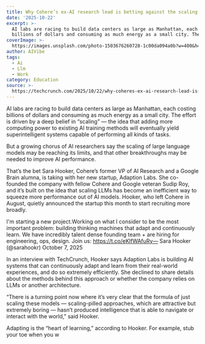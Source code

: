 ```yaml
---
title: Why Cohere’s ex-AI research lead is betting against the scaling race
date: '2025-10-22'
excerpt: >-
  AI labs are racing to build data centers as large as Manhattan, each costing
  billions of dollars and consuming as much energy as a small city. The eff...
coverImage: >-
  https://images.unsplash.com/photo-1503676260728-1c00da094a0b?w=400&h=200&fit=crop&auto=format
author: AIVibe
tags:
  - Ai
  - Llm
  - Work
category: Education
source: >-
  https://techcrunch.com/2025/10/22/why-coheres-ex-ai-research-lead-is-betting-against-the-scaling-race/
---
```

AI labs are racing to build data centers as large as Manhattan, each costing billions of dollars and consuming as much energy as a small city. The effort is driven by a deep belief in “scaling” — the idea that adding more computing power to existing AI training methods will eventually yield superintelligent systems capable of performing all kinds of tasks.

But a growing chorus of AI researchers say the scaling of large language models may be reaching its limits, and that other breakthroughs may be needed to improve AI performance.


	
	




	
	



That’s the bet Sara Hooker, Cohere’s former VP of AI Research and a Google Brain alumna, is taking with her new startup, Adaption Labs. She co-founded the company with fellow Cohere and Google veteran Sudip Roy, and it’s built on the idea that scaling LLMs has become an inefficient way to squeeze more performance out of AI models. Hooker, who left Cohere in August, quietly announced the startup this month to start recruiting more broadly.


I'm starting a new project.Working on what I consider to be the most important problem: building thinking machines that adapt and continuously learn. We have incredibly talent dense founding team + are hiring for engineering, ops, design. Join us: https://t.co/eKlfWAfuRy— Sara Hooker (@sarahookr) October 7, 2025


In an interview with TechCrunch, Hooker says Adaption Labs is building AI systems that can continuously adapt and learn from their real-world experiences, and do so extremely efficiently. She declined to share details about the methods behind this approach or whether the company relies on LLMs or another architecture.

“There is a turning point now where it’s very clear that the formula of just scaling these models — scaling-pilled approaches, which are attractive but extremely boring — hasn’t produced intelligence that is able to navigate or interact with the world,” said Hooker.

Adapting is the “heart of learning,” according to Hooker. For example, stub your toe when you w
